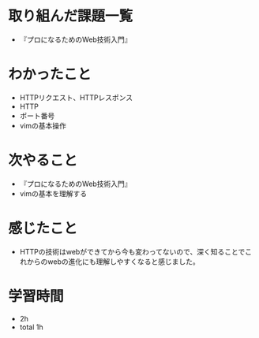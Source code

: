 # 取り組んだ課題一覧
- 『プロになるためのWeb技術入門』

# わかったこと
- HTTPリクエスト、HTTPレスポンス
- HTTP
- ポート番号
- vimの基本操作

# 次やること
- 『プロになるためのWeb技術入門』
- vimの基本を理解する

# 感じたこと
-  HTTPの技術はwebができてから今も変わってないので、深く知ることでこれからのwebの進化にも理解しやすくなると感じました。

# 学習時間
- 2h
- total 1h


